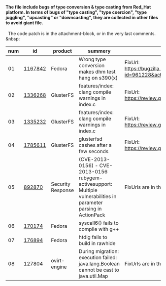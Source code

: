 #### The file include bugs of type conversion & type casting from Red_Hat platform. In terms of bugs of "type casting", "type coercion", "type juggling", "upcasting" or "downcasting", they are collected in other files to avoid giant file.


&nbsp;
The code patch is in the attachment-block, or in the very last comments.
&nbsp:

|num| id                                                             | product | summery   | remark   |
|----|----------------------------------------------------------------|---------|-----------|----------|
|01| [1167842](https://bugzilla.redhat.com/show_bug.cgi?id=1167842) |    Fedora     | Wrong type conversion makes dhm test hang on s390(x)| FixUrl: https://bugzilla.redhat.com/attachment.cgi?id=961228&action=diff | 
|02 | [1336268](https://bugzilla.redhat.com/show_bug.cgi?id=1336268) | GlusterFS | features/index: clang compile warnings in index.c | FixUrl: https://review.gluster.org/#/c/glusterfs/+/14409/|
|03 | [1335232](https://bugzilla.redhat.com/show_bug.cgi?id=1335232) | GlusterFS | features/index: clang compile warnings in index.c | FixUrl: https://review.gluster.org/#/c/glusterfs/+/14318/ |
| 04 |[1785611](https://bugzilla.redhat.com/show_bug.cgi?id=1785611) | GlusterFS | glusterfsd cashes after a few seconds | FixUrl: https://review.gluster.org/#/c/glusterfs/+/23912/ | 
|05 | [892870](https://bugzilla.redhat.com/show_bug.cgi?id=892870) | Security Response | (CVE-2013-0156) - CVE-2013-0156 rubygem-activesupport: Multiple vulnerabilities in parameter parsing in ActionPack | FixUrls are in the attatchment block |
|06 | [170174](https://bugzilla.redhat.com/show_bug.cgi?id=170174) | Fedora | syscall6() fails to compile with g++ | | 
|07 | [176894](https://bugzilla.redhat.com/show_bug.cgi?id=176894) | Fedora |  htdig fails to build in rawhide | | 
|08 | [127804](https://bugzilla.redhat.com/show_bug.cgi?id=1272084) | ovirt-engine | During migration: execution failed: java.lang.Boolean cannot be cast to java.util.Map | FixUrls are in the Link block | 
